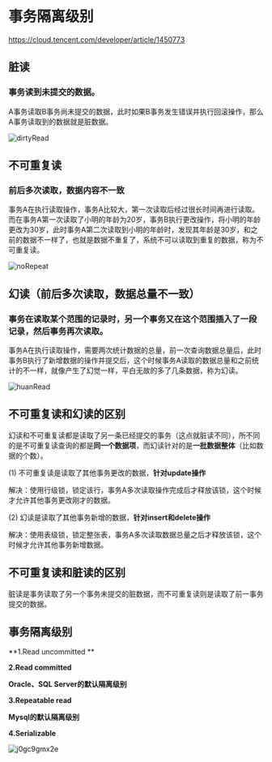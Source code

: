 # 事务隔离级别

https://cloud.tencent.com/developer/article/1450773

## 脏读

### 事务读到未提交的数据。

​		A事务读取B事务尚未提交的数据，此时如果B事务发生错误并执行回滚操作，那么A事务读取到的数据就是脏数据。

![dirtyRead](https://github.com/baizhuoqiukui/javanotes/tree/master/images/dirtyRead.jpeg)

## 

## 不可重复读

### **前后多次读取，数据内容不一致**

​		事务A在执行读取操作，事务A比较大，第一次读取后经过很长时间再进行读取。而在事务A第一次读取了小明的年龄为20岁，事务B执行更改操作，将小明的年龄更改为30岁，此时事务A第二次读取到小明的年龄时，发现其年龄是30岁，和之前的数据不一样了，也就是数据不重复了，系统不可以读取到重复的数据，称为不可重复读。

![noRepeat](https://github.com/baizhuoqiukui/javanotes/tree/master/images/noRepeat.png)



## **幻读（前后多次读取，数据总量不一致）**

### 事务在读取某个范围的记录时，另一个事务又在这个范围插入了一段记录，然后事务再次读取。

事务A在执行读取操作，需要两次统计数据的总量，前一次查询数据总量后，此时事务B执行了新增数据的操作并提交后，这个时候事务A读取的数据总量和之前统计的不一样，就像产生了幻觉一样，平白无故的多了几条数据，称为幻读。

![huanRead](https://github.com/baizhuoqiukui/javanotes/tree/master/images/huanRead.png)



## 不可重复读和幻读的区别

幻读和不可重复读都是读取了另一条已经提交的事务（这点就脏读不同），所不同的是不可重复读查询的都是**同一个数据项**，而幻读针对的是**一批数据整体**（比如数据的个数）。

(1) 不可重复读是读取了其他事务更改的数据，**针对update操作**

解决：使用行级锁，锁定该行，事务A多次读取操作完成后才释放该锁，这个时候才允许其他事务更改刚才的数据。

(2) 幻读是读取了其他事务新增的数据，**针对insert和delete操作**

解决：使用表级锁，锁定整张表，事务A多次读取数据总量之后才释放该锁，这个时候才允许其他事务新增数据。



## 不可重复读和脏读的区别

脏读是事务读取了另一个事务未提交的脏数据，而不可重复读则是读取了前一事务提交的数据。



## 事务隔离级别

**1.Read uncommitted **

**2.Read committed**

**Oracle、SQL Server的默认隔离级别**

**3.Repeatable read**

**Mysql的默认隔离级别**

**4.Serializable**

![j0gc9gmx2e](https://github.com/baizhuoqiukui/javanotes/tree/master/images/j0gc9gmx2e.png)
